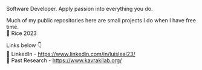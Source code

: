 Software Developer. Apply passion into everything you do.     
   
Much of my public repositories here are small projects I do when I have free time.   
🦉 Rice 2023

Links below 👇     
💼 LinkedIn - https://www.linkedin.com/in/luisleal23/      
🔬 Past Research - https://www.kavrakilab.org/
